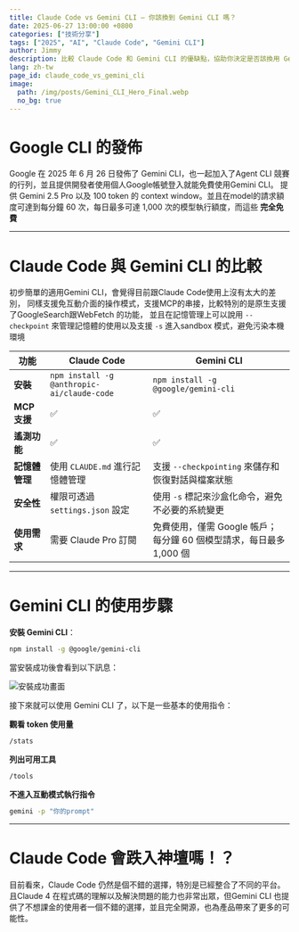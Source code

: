 ```yaml
---
title: Claude Code vs Gemini CLI — 你該換到 Gemini CLI 嗎？
date: 2025-06-27 13:00:00 +0800
categories: ["技術分享"]
tags: ["2025", "AI", "Claude Code", "Gemini CLI"]
author: Jimmy
description: 比較 Claude Code 和 Gemini CLI 的優缺點，協助你決定是否該換用 Gemini CLI
lang: zh-tw
page_id: claude_code_vs_gemini_cli
image:
  path: /img/posts/Gemini_CLI_Hero_Final.webp
  no_bg: true
---
```


# Google CLI 的發佈

Google 在 2025 年 6 月 26 日發佈了 Gemini CLI，也一起加入了Agent CLI 競賽的行列，並且提供開發者使用個人Google帳號登入就能免費使用Gemini CLI。
提供 Gemini 2.5 Pro 以及 100 token 的 context window。並且在model的請求額度可達到每分鐘 60 次，每日最多可達 1,000 次的模型執行額度，而這些 **完全免費**


---

# Claude Code 與 Gemini CLI 的比較
初步簡單的適用Gemini CLI，會覺得目前跟Claude Code使用上沒有太大的差別，
同樣支援免互動介面的操作模式，支援MCP的串接，比較特別的是原生支援了GoogleSearch跟WebFetch 的功能，
並且在記憶管理上可以說用 `--checkpoint` 來管理記憶體的使用以及支援 `-s` 進入sandbox 模式，避免污染本機環境

| 功能                | **Claude Code**                              | **Gemini CLI**                                                              |
| ------------------- | -------------------------------------------- | --------------------------------------------------------------------------- |
| **安裝**            | `npm install -g @anthropic-ai/claude-code`   | `npm install -g @google/gemini-cli`                                         |
| **MCP 支援**        | ✅                                            | ✅                                                                           |
| **遙測功能**        | ✅                                            | ✅                                                                           |
| **記憶體管理**      | 使用 `CLAUDE.md` 進行記憶體管理               | 支援 `--checkpointing` 來儲存和恢復對話與檔案狀態                           |
| **安全性**          | 權限可透過 `settings.json` 設定               | 使用 `-s` 標記來沙盒化命令，避免不必要的系統變更                             |
| **使用需求**        | 需要 Claude Pro 訂閱                         | 免費使用，僅需 Google 帳戶；每分鐘 60 個模型請求，每日最多 1,000 個          |

---

# Gemini CLI 的使用步驟

**安裝 Gemini CLI**：
   ```bash
   npm install -g @google/gemini-cli
   ```
當安裝成功後會看到以下訊息：

![安裝成功畫面](/img/posts/gemini_cli.webp)

接下來就可以使用 Gemini CLI 了，以下是一些基本的使用指令：

**觀看 token 使用量**
```bash
/stats
```

**列出可用工具**
```bash
/tools
```
**不進入互動模式執行指令**
```bash
gemini -p "你的prompt"
```
---

# Claude Code 會跌入神壇嗎！？
目前看來，Claude Code 仍然是個不錯的選擇，特別是已經整合了不同的平台。且Claude 4 在程式碼的理解以及解決問題的能力也非常出眾，但Gemini CLI 也提供了不想課金的使用者一個不錯的選擇，並且完全開源，也為產品帶來了更多的可能性。
